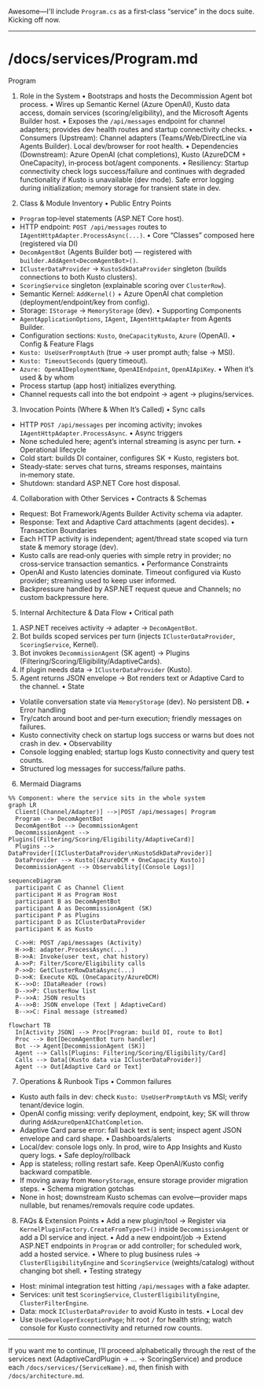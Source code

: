 Awesome—I'll include `Program.cs` as a first‑class “service” in the docs suite. Kicking off now.

---

# /docs/services/Program.md

Program

1. Role in the System
   • Bootstraps and hosts the Decommission Agent bot process.
   • Wires up Semantic Kernel (Azure OpenAI), Kusto data access, domain services (scoring/eligibility), and the Microsoft Agents Builder host.
   • Exposes the `/api/messages` endpoint for channel adapters; provides dev health routes and startup connectivity checks.
   • Consumers (Upstream): Channel adapters (Teams/Web/DirectLine via Agents Builder). Local dev/browser for root health.
   • Dependencies (Downstream): Azure OpenAI (chat completions), Kusto (AzureDCM + OneCapacity), in‑process bot/agent components.
   • Resiliency: Startup connectivity check logs success/failure and continues with degraded functionality if Kusto is unavailable (dev mode). Safe error logging during initialization; memory storage for transient state in dev.

2. Class & Module Inventory
   • Public Entry Points

* `Program` top‑level statements (ASP.NET Core host).
* HTTP endpoint: `POST /api/messages` routes to `IAgentHttpAdapter.ProcessAsync(...)`.
  • Core “Classes” composed here (registered via DI)
* `DecomAgentBot` (Agents Builder bot) — registered with `builder.AddAgent<DecomAgentBot>()`.
* `IClusterDataProvider` → `KustoSdkDataProvider` singleton (builds connections to both Kusto clusters).
* `ScoringService` singleton (explainable scoring over `ClusterRow`).
* Semantic Kernel: `AddKernel()` + Azure OpenAI chat completion (deployment/endpoint/key from config).
* Storage: `IStorage` → `MemoryStorage` (dev).
  • Supporting Components
* `AgentApplicationOptions`, `IAgent`, `IAgentHttpAdapter` from Agents Builder.
* Configuration sections: `Kusto`, `OneCapacityKusto`, `Azure` (OpenAI).
  • Config & Feature Flags
* `Kusto: UseUserPromptAuth` (true → user prompt auth; false → MSI).
* `Kusto: TimeoutSeconds` (query timeout).
* `Azure: OpenAIDeploymentName`, `OpenAIEndpoint`, `OpenAIApiKey`.
  • When it’s used & by whom
* Process startup (app host) initializes everything.
* Channel requests call into the bot endpoint → agent → plugins/services.

3. Invocation Points (Where & When It’s Called)
   • Sync calls

* HTTP `POST /api/messages` per incoming activity; invokes `IAgentHttpAdapter.ProcessAsync`.
  • Async triggers
* None scheduled here; agent’s internal streaming is async per turn.
  • Operational lifecycle
* Cold start: builds DI container, configures SK + Kusto, registers bot.
* Steady‑state: serves chat turns, streams responses, maintains in‑memory state.
* Shutdown: standard ASP.NET Core host disposal.

4. Collaboration with Other Services
   • Contracts & Schemas

* Request: Bot Framework/Agents Builder Activity schema via adapter.
* Response: Text and Adaptive Card attachments (agent decides).
  • Transaction Boundaries
* Each HTTP activity is independent; agent/thread state scoped via turn state & memory storage (dev).
* Kusto calls are read‑only queries with simple retry in provider; no cross‑service transaction semantics.
  • Performance Constraints
* OpenAI and Kusto latencies dominate. Timeout configured via Kusto provider; streaming used to keep user informed.
* Backpressure handled by ASP.NET request queue and Channels; no custom backpressure here.

5. Internal Architecture & Data Flow
   • Critical path

1) ASP.NET receives activity → adapter → `DecomAgentBot`.
2) Bot builds scoped services per turn (injects `IClusterDataProvider`, `ScoringService`, Kernel).
3) Bot invokes `DecommissionAgent` (SK agent) → Plugins (Filtering/Scoring/Eligibility/AdaptiveCards).
4) If plugin needs data → `IClusterDataProvider` (Kusto).
5) Agent returns JSON envelope → Bot renders text or Adaptive Card to the channel.
   • State

* Volatile conversation state via `MemoryStorage` (dev). No persistent DB.
  • Error handling
* Try/catch around boot and per‑turn execution; friendly messages on failures.
* Kusto connectivity check on startup logs success or warns but does not crash in dev.
  • Observability
* Console logging enabled; startup logs Kusto connectivity and query test counts.
* Structured log messages for success/failure paths.

6. Mermaid Diagrams

```mermaid
%% Component: where the service sits in the whole system
graph LR
  Client[(Channel/Adapter)] -->|POST /api/messages| Program
  Program --> DecomAgentBot
  DecomAgentBot --> DecommissionAgent
  DecommissionAgent --> Plugins[(Filtering/Scoring/Eligibility/AdaptiveCard)]
  Plugins --> DataProvider[(IClusterDataProvider\nKustoSdkDataProvider)]
  DataProvider --> Kusto[(AzureDCM + OneCapacity Kusto)]
  DecommissionAgent --> Observability[(Console Logs)]
```

```mermaid
sequenceDiagram
  participant C as Channel Client
  participant H as Program Host
  participant B as DecomAgentBot
  participant A as DecommissionAgent (SK)
  participant P as Plugins
  participant D as IClusterDataProvider
  participant K as Kusto

  C->>H: POST /api/messages (Activity)
  H->>B: adapter.ProcessAsync(...)
  B->>A: Invoke(user text, chat history)
  A->>P: Filter/Score/Eligibility calls
  P->>D: GetClusterRowDataAsync(...)
  D->>K: Execute KQL (OneCapacity/AzureDCM)
  K-->>D: IDataReader (rows)
  D-->>P: ClusterRow list
  P-->>A: JSON results
  A-->>B: JSON envelope (Text | AdaptiveCard)
  B-->>C: Final message (streamed)
```

```mermaid
flowchart TB
  In[Activity JSON] --> Proc[Program: build DI, route to Bot]
  Proc --> Bot[DecomAgentBot turn handler]
  Bot --> Agent[DecommissionAgent (SK)]
  Agent --> Calls[Plugins: Filtering/Scoring/Eligibility/Card]
  Calls --> Data[(Kusto data via IClusterDataProvider)]
  Agent --> Out[Adaptive Card or Text]
```

7. Operations & Runbook Tips
   • Common failures

* Kusto auth fails in dev: check `Kusto: UseUserPromptAuth` vs MSI; verify tenant/device login.
* OpenAI config missing: verify deployment, endpoint, key; SK will throw during `AddAzureOpenAIChatCompletion`.
* Adaptive Card parse error: fall back text is sent; inspect agent JSON envelope and card shape.
  • Dashboards/alerts
* Local/dev: console logs only. In prod, wire to App Insights and Kusto query logs.
  • Safe deploy/rollback
* App is stateless; rolling restart safe. Keep OpenAI/Kusto config backward compatible.
* If moving away from `MemoryStorage`, ensure storage provider migration steps.
  • Schema migration gotchas
* None in host; downstream Kusto schemas can evolve—provider maps nullable, but renames/removals require code updates.

8. FAQs & Extension Points
   • Add a new plugin/tool → Register via `KernelPluginFactory.CreateFromType<T>()` inside `DecommissionAgent` or add a DI service and inject.
   • Add a new endpoint/job → Extend ASP.NET endpoints in `Program` or add controller; for scheduled work, add a hosted service.
   • Where to plug business rules → `ClusterEligibilityEngine` and `ScoringService` (weights/catalog) without changing bot shell.
   • Testing strategy

* Host: minimal integration test hitting `/api/messages` with a fake adapter.
* Services: unit test `ScoringService`, `ClusterEligibilityEngine`, `ClusterFilterEngine`.
* Data: mock `IClusterDataProvider` to avoid Kusto in tests.
  • Local dev
* Use `UseDeveloperExceptionPage`; hit root `/` for health string; watch console for Kusto connectivity and returned row counts.

---

If you want me to continue, I’ll proceed alphabetically through the rest of the services next (AdaptiveCardPlugin → … → ScoringService) and produce each `/docs/services/{ServiceName}.md`, then finish with `/docs/architecture.md`.
